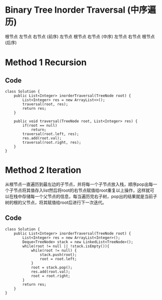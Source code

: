 # Binary Tree Inorder Traversal (中序遍历)
根节点  左节点  右节点 (前序)
左节点  根节点  右节点 (中序)
左节点  右节点  根节点 (后序)
# Method 1 Recursion

## Code
~~~
class Solution {
    public List<Integer> inorderTraversal(TreeNode root) {
        List<Integer> res = new ArrayList<>();
        traversal(root, res);
        return res;
    }

    public void traversal(TreeNode root, List<Integer> res) {
        if(root == null)
            return;
        traversal(root.left, res);
        res.add(root.val);
        traversal(root.right, res); 
    }
}
~~~

# Method 2 Iteration
从根节点一直遍历到最左边的子节点，并将每一个子节点放入栈，顺序pop出每一个子节点将其值存入list然后将root的右节点赋值给root重复以上操作，这样就可以在栈中存储每一个父节点的信息，每当遍历完右子树，pop出的结果就是当前子树的根的父节点，将其赋值给root后进行下一次迭代。
## Code
~~~
class Solution {
    public List<Integer> inorderTraversal(TreeNode root) {
        List<Integer> res = new ArrayList<Integer>();
        Deque<TreeNode> stack = new LinkedList<TreeNode>();
        while(root != null || !stack.isEmpty()){
            while(root != null) {
                stack.push(root);
                root = root.left;
            }
            root = stack.pop();
            res.add(root.val);
            root = root.right;
        }
        return res;
    }
}
~~~
